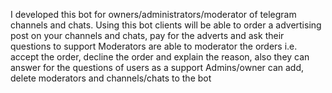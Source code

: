 I developed this bot for owners/administrators/moderator of telegram channels and chats.
Using this bot clients will be able to order a advertising post on your channels and chats, pay for the adverts and ask their questions to support
Moderators are able to moderator the orders i.e. accept the order, decline the order and explain the reason, also they can answer for the questions of users as a support
Admins/owner can add, delete moderators and channels/chats to the bot
